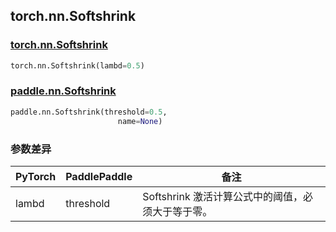 ## torch.nn.Softshrink
### [torch.nn.Softshrink](https://pytorch.org/docs/stable/generated/torch.nn.Softshrink.html?highlight=nn+softshrink#torch.nn.Softshrink)

```python
torch.nn.Softshrink(lambd=0.5)
```

### [paddle.nn.Softshrink](https://www.paddlepaddle.org.cn/documentation/docs/zh/api/paddle/nn/Softshrink_cn.html#softshrink)

```python
paddle.nn.Softshrink(threshold=0.5, 
                        name=None)
```
### 参数差异
| PyTorch       | PaddlePaddle | 备注                                                   |
| ------------- | ------------ | ------------------------------------------------------ |
| lambd         | threshold    | Softshrink 激活计算公式中的阈值，必须大于等于零。            | 
